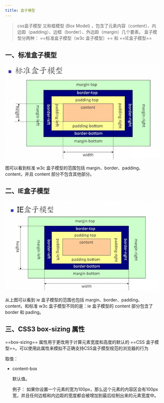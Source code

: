 ```yaml
---
title: 盒子模型
---
```


>css盒子模型 又称框模型 (Box Model) ，包含了元素内容（content）、内边距（padding）、边框（border）、外边距（margin）几个要素。
盒子模型分两种： ==标准盒子模型（w3c 盒子模型）== 和 ==IE盒子模型==

## 一、标准盒子模型
![](./images/w3c盒子模型.jpg)

图可以看到标准 w3c 盒子模型的范围包括 margin、border、padding、content，并且 content 部分不包含其他部分。

## 二、IE盒子模型

![](./images/ie盒子模型.jpg "ie盒子模型")

从上图可以看到 ie 盒子模型的范围也包括 margin、border、padding、content，和标准 w3c 盒子模型不同的是：ie 盒子模型的 content 部分包含了 border 和 pading。

## 三、CSS3 box-sizing 属性

==box-sizing== 属性用于更改用于计算元素宽度和高度的默认的 ==CSS 盒子模型==。可以使用此属性来模拟不正确支持CSS盒子模型规范的浏览器的行为

取值：

* content-box

     默认值。
	 
	 例子：  如果你设置一个元素的宽为100px，那么这个元素的内容区会有100px宽，并且任何边框和内边距的宽度都会被增加到最后绘制出来的元素宽度中。